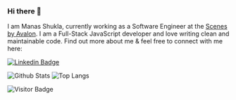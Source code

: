 <!---
IamLucidDreamer/IamLucidDreamer is a ✨ special ✨ repository because its `README.md` (this file) appears on your GitHub profile.
You can click the Preview link to take a look at your changes.
--->
### Hi there 👋

I am Manas Shukla, currently working as a Software Engineer at the [Scenes by Avalon](https://www.buildonscenes.com/). I am a Full-Stack JavaScript developer and love writing clean and maintainable code. Find out more about me & feel free to connect with me here:

[![Linkedin Badge](https://img.shields.io/badge/-ludehsar-blue?style=flat-square&logo=Linkedin&logoColor=white&link=https://www.linkedin.com/in/ludehsar/)](https://www.linkedin.com/in/shuklamanas007/)

![Github Stats](https://github-readme-stats.vercel.app/api?username=IamLucidDreamer&count_private=true&show_icons=true&include_all_commits=true)
![Top Langs](https://github-readme-stats.vercel.app/api/top-langs/?username=IamLucidDreamer&hide=TeX&layout=compact)

![Visitor Badge](https://visitor-badge.laobi.icu/badge?page_id=IamLucidDreamer)
